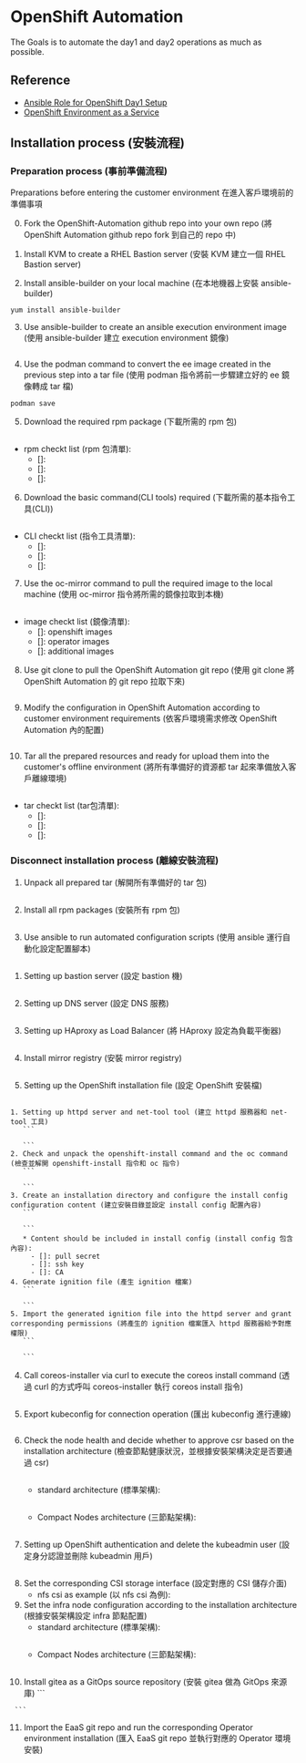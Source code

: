 # OpenShift Automation

The Goals is to automate the day1 and day2 operations as much as possible.

## Reference
- [Ansible Role for OpenShift Day1 Setup](https://github.com/CCChou/ocp_bastion_installer)
- [OpenShift Environment as a Service](https://github.com/CCChou/OpenShift-EaaS-Practice)


## Installation process (安裝流程)

### Preparation process (事前準備流程)

Preparations before entering the customer environment
在進入客戶環境前的準備事項

0. Fork the OpenShift-Automation github repo into your own repo (將 OpenShift Automation github repo fork 到自己的 repo 中)

1. Install KVM to create a RHEL Bastion server (安裝 KVM 建立一個 RHEL Bastion server)

2. Install ansible-builder on your local machine (在本地機器上安裝 ansible-builder)
```
yum install ansible-builder
```

3. Use ansible-builder to create an ansible execution environment image (使用 ansible-builder 建立 execution environment 鏡像)
```

```

4. Use the podman command to convert the ee image created in the previous step into a tar file (使用 podman 指令將前一步驟建立好的 ee 鏡像轉成 tar 檔)
```
podman save
```

5. Download the required rpm package (下載所需的 rpm 包)
```

```
  * rpm checkt list (rpm 包清單):
    - []: 
    - []: 
    - []: 

6. Download the basic command(CLI tools) required (下載所需的基本指令工具(CLI))
```

```
  * CLI checkt list (指令工具清單):
    - []: 
    - []: 
    - []: 


7. Use the oc-mirror command to pull the required image to the local machine (使用 oc-mirror 指令將所需的鏡像拉取到本機)
```

```
  * image checkt list (鏡像清單):
    - []: openshift images
    - []: operator images
    - []: additional images
    

8. Use git clone to pull the OpenShift Automation git repo (使用 git clone 將 OpenShift Automation 的 git repo 拉取下來)
```

```

9. Modify the configuration in OpenShift Automation according to customer environment requirements (依客戶環境需求修改 OpenShift Automation 內的配置)
```

```

10. Tar all the prepared resources and ready for upload them into the customer's offline environment (將所有準備好的資源都 tar 起來準備放入客戶離線環境)
```

```
  * tar checkt list (tar包清單):
    - []: 
    - []: 
    - []: 

### Disconnect installation process (離線安裝流程)

1. Unpack all prepared tar (解開所有準備好的 tar 包)
```

```

2. Install all rpm packages (安裝所有 rpm 包)
```

```

3. Use ansible to run automated configuration scripts (使用 ansible 運行自動化設定配置腳本)
```

```
  1. Setting up bastion server (設定 bastion 機)
     ```

     ```
  2. Setting up DNS server (設定 DNS 服務)
     ```

     ```
  3. Setting up HAproxy as Load Balancer (將 HAproxy 設定為負載平衡器)
     ```

     ```
  4. Install mirror registry (安裝 mirror registry)
     ```

     ```
  5. Setting up the OpenShift installation file (設定 OpenShift 安裝檔)
     ```

     ```
    1. Setting up httpd server and net-tool tool (建立 httpd 服務器和 net-tool 工具)
       ```

       ```
    2. Check and unpack the openshift-install command and the oc command (檢查並解開 openshift-install 指令和 oc 指令)
       ```

       ```
    3. Create an installation directory and configure the install config configuration content (建立安裝目錄並設定 install config 配置內容)
       ```

       ```
       * Content should be included in install config (install config 包含內容):
         - []: pull secret
         - []: ssh key
         - []: CA
    4. Generate ignition file (產生 ignition 檔案)
       ```

       ```
    5. Import the generated ignition file into the httpd server and grant corresponding permissions (將產生的 ignition 檔案匯入 httpd 服務器給予對應權限)
       ```

       ```
  4. Call coreos-installer via curl to execute the coreos install command (透過 curl 的方式呼叫 coreos-installer 執行 coreos install 指令)
     ```

     ```
  5. Export kubeconfig for connection operation (匯出 kubeconfig 進行連線)
     ```

     ```
  6. Check the node health and decide whether to approve csr based on the installation architecture (檢查節點健康狀況，並根據安裝架構決定是否要通過 csr)
     ```

     ```
     * standard architecture (標準架構):
        ```

        ```
     * Compact Nodes architecture (三節點架構):
        ```

        ```
  7. Setting up OpenShift authentication and delete the kubeadmin user (設定身分認證並刪除 kubeadmin 用戶)
     ```

     ```
  8. Set the corresponding CSI storage interface (設定對應的 CSI 儲存介面)
     * nfs csi as example (以 nfs csi 為例):
  9. Set the infra node configuration according to the installation architecture (根據安裝架構設定 infra 節點配置)
     * standard architecture (標準架構):
        ```

        ```
     * Compact Nodes architecture (三節點架構):
        ```

        ```
  10. Install gitea as a GitOps source repository (安裝 gitea 做為 GitOps 來源庫)
     ```

     ```
  11. Import the EaaS git repo and run the corresponding Operator environment installation (匯入 EaaS git repo 並執行對應的 Operator 環境安裝)
